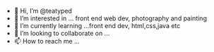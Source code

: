 - 👋 Hi, I’m @teatyped
- 👀 I’m interested in ... front end web dev, photography and painting 
- 🌱 I’m currently learning ...front end dev, html,css,java etc
- 💞️ I’m looking to collaborate on ...
- 📫 How to reach me ...

<!---
teatyped/teatyped is a ✨ special ✨ repository because its `README.md` (this file) appears on your GitHub profile.
You can click the Preview link to take a look at your changes.
--->

